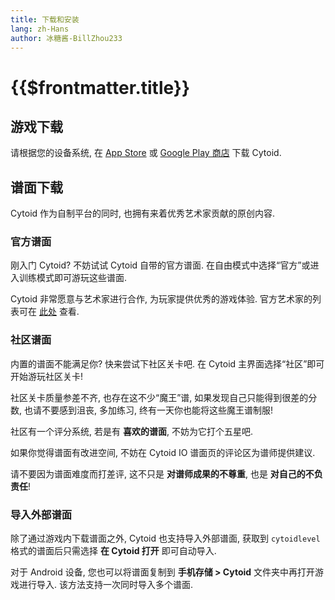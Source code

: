 ```yaml
---
title: 下载和安装
lang: zh-Hans
author: 冰糖酱-BillZhou233
---
```


# {{$frontmatter.title}}

## 游戏下载

请根据您的设备系统, 在 [App Store](https://apps.apple.com/cn/app/cytoid/id1266582726) 或 [Google Play 商店](https://play.google.com/store/apps/details?id=me.tigerhix.cytoid) 下载 Cytoid.

## 谱面下载

Cytoid 作为自制平台的同时, 也拥有来着优秀艺术家贡献的原创内容.

### 官方谱面

刚入门 Cytoid? 不妨试试 Cytoid 自带的官方谱面. 在自由模式中选择“官方”或进入训练模式即可游玩这些谱面.

Cytoid 非常愿意与艺术家进行合作, 为玩家提供优秀的游戏体验. 官方艺术家的列表可在 [此处](https://www.notion.so/cc27b07a40be4cf1b01ff921841bf2c6?v=b9eedf883e4847d49c361fd55204e136) 查看.

### 社区谱面

内置的谱面不能满足你? 快来尝试下社区关卡吧. 在 Cytoid 主界面选择“社区”即可开始游玩社区关卡!

社区关卡质量参差不齐, 也存在这不少“魔王”谱, 如果发现自己只能得到很差的分数, 也请不要感到沮丧, 多加练习, 终有一天你也能将这些魔王谱制服!

社区有一个评分系统, 若是有 __喜欢的谱面__, 不妨为它打个五星吧.

如果你觉得谱面有改进空间, 不妨在 Cytoid IO 谱面页的评论区为谱师提供建议.

请不要因为谱面难度而打差评, 这不只是 __对谱师成果的不尊重__, 也是 __对自己的不负责任__!

### 导入外部谱面

除了通过游戏内下载谱面之外, Cytoid 也支持导入外部谱面, 获取到 `cytoidlevel` 格式的谱面后只需选择 __在 Cytoid 打开__ 即可自动导入.

对于 Android 设备, 您也可以将谱面复制到 __手机存储 > Cytoid__ 文件夹中再打开游戏进行导入. 该方法支持一次同时导入多个谱面.